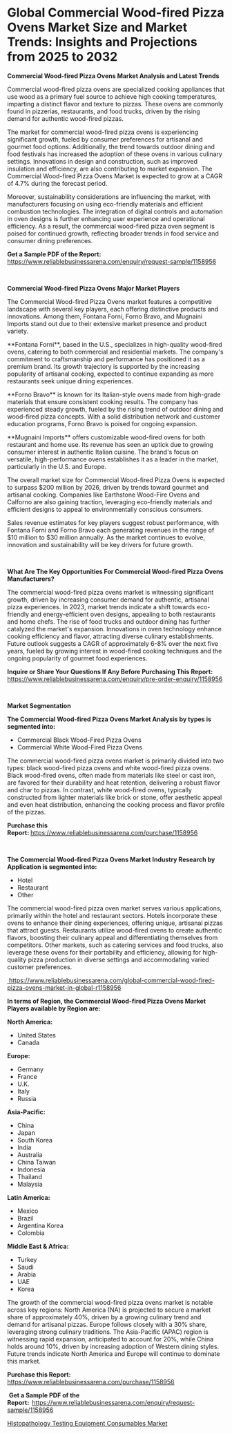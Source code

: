 <p><h1>Global Commercial Wood-fired Pizza Ovens Market Size and Market Trends: Insights and Projections from 2025 to 2032</h1></p><p><strong>Commercial Wood-fired Pizza Ovens Market Analysis and Latest Trends</strong></p>
<p><p>Commercial wood-fired pizza ovens are specialized cooking appliances that use wood as a primary fuel source to achieve high cooking temperatures, imparting a distinct flavor and texture to pizzas. These ovens are commonly found in pizzerias, restaurants, and food trucks, driven by the rising demand for authentic wood-fired pizzas.</p><p>The market for commercial wood-fired pizza ovens is experiencing significant growth, fueled by consumer preferences for artisanal and gourmet food options. Additionally, the trend towards outdoor dining and food festivals has increased the adoption of these ovens in various culinary settings. Innovations in design and construction, such as improved insulation and efficiency, are also contributing to market expansion. The Commercial Wood-fired Pizza Ovens Market is expected to grow at a CAGR of 4.7% during the forecast period.</p><p>Moreover, sustainability considerations are influencing the market, with manufacturers focusing on using eco-friendly materials and efficient combustion technologies. The integration of digital controls and automation in oven designs is further enhancing user experience and operational efficiency. As a result, the commercial wood-fired pizza oven segment is poised for continued growth, reflecting broader trends in food service and consumer dining preferences.</p></p>
<p><strong>Get a Sample PDF of the Report:&nbsp;</strong> <a href="https://www.reliablebusinessarena.com/enquiry/request-sample/1158956?utm_campaign=2529&utm_medium=2&utm_source=Github&utm_content=ia&utm_term=22032025&utm_id=commercial-wood-fired-pizza-ovens">https://www.reliablebusinessarena.com/enquiry/request-sample/1158956</a></p>
<p>&nbsp;</p>
<p><strong>Commercial Wood-fired Pizza Ovens Major Market Players</strong></p>
<p><p>The Commercial Wood-fired Pizza Ovens market features a competitive landscape with several key players, each offering distinctive products and innovations. Among them, Fontana Forni, Forno Bravo, and Mugnaini Imports stand out due to their extensive market presence and product variety.</p><p>**Fontana Forni**, based in the U.S., specializes in high-quality wood-fired ovens, catering to both commercial and residential markets. The company's commitment to craftsmanship and performance has positioned it as a premium brand. Its growth trajectory is supported by the increasing popularity of artisanal cooking, expected to continue expanding as more restaurants seek unique dining experiences.</p><p>**Forno Bravo** is known for its Italian-style ovens made from high-grade materials that ensure consistent cooking results. The company has experienced steady growth, fueled by the rising trend of outdoor dining and wood-fired pizza concepts. With a solid distribution network and customer education programs, Forno Bravo is poised for ongoing expansion.</p><p>**Mugnaini Imports** offers customizable wood-fired ovens for both restaurant and home use. Its revenue has seen an uptick due to growing consumer interest in authentic Italian cuisine. The brand's focus on versatile, high-performance ovens establishes it as a leader in the market, particularly in the U.S. and Europe.</p><p>The overall market size for Commercial Wood-fired Pizza Ovens is expected to surpass $200 million by 2026, driven by trends toward gourmet and artisanal cooking. Companies like Earthstone Wood-Fire Ovens and Calforno are also gaining traction, leveraging eco-friendly materials and efficient designs to appeal to environmentally conscious consumers.</p><p>Sales revenue estimates for key players suggest robust performance, with Fontana Forni and Forno Bravo each generating revenues in the range of $10 million to $30 million annually. As the market continues to evolve, innovation and sustainability will be key drivers for future growth.</p></p>
<p>&nbsp;</p>
<p><strong>What Are The Key Opportunities For Commercial Wood-fired Pizza Ovens Manufacturers?</strong></p>
<p><p>The commercial wood-fired pizza ovens market is witnessing significant growth, driven by increasing consumer demand for authentic, artisanal pizza experiences. In 2023, market trends indicate a shift towards eco-friendly and energy-efficient oven designs, appealing to both restaurants and home chefs. The rise of food trucks and outdoor dining has further catalyzed the market's expansion. Innovations in oven technology enhance cooking efficiency and flavor, attracting diverse culinary establishments. Future outlook suggests a CAGR of approximately 6-8% over the next five years, fueled by growing interest in wood-fired cooking techniques and the ongoing popularity of gourmet food experiences.</p></p>
<p><strong>Inquire or Share Your Questions If Any Before Purchasing This Report:</strong> <a href="https://www.reliablebusinessarena.com/enquiry/pre-order-enquiry/1158956?utm_campaign=2529&utm_medium=2&utm_source=Github&utm_content=ia&utm_term=22032025&utm_id=commercial-wood-fired-pizza-ovens">https://www.reliablebusinessarena.com/enquiry/pre-order-enquiry/1158956</a></p>
<p>&nbsp;</p>
<p><strong>Market Segmentation</strong></p>
<p><strong>The Commercial Wood-fired Pizza Ovens Market Analysis by types is segmented into:</strong></p>
<p><ul><li>Commercial Black Wood-Fired Pizza Ovens</li><li>Commercial White Wood-Fired Pizza Ovens</li></ul></p>
<p><p>The commercial wood-fired pizza ovens market is primarily divided into two types: black wood-fired pizza ovens and white wood-fired pizza ovens. Black wood-fired ovens, often made from materials like steel or cast iron, are favored for their durability and heat retention, delivering a robust flavor and char to pizzas. In contrast, white wood-fired ovens, typically constructed from lighter materials like brick or stone, offer aesthetic appeal and even heat distribution, enhancing the cooking process and flavor profile of the pizzas.</p></p>
<p><strong>Purchase this Report:&nbsp;</strong><a href="https://www.reliablebusinessarena.com/purchase/1158956?utm_campaign=2529&utm_medium=2&utm_source=Github&utm_content=ia&utm_term=22032025&utm_id=commercial-wood-fired-pizza-ovens">https://www.reliablebusinessarena.com/purchase/1158956</a></p>
<p>&nbsp;</p>
<p><strong>The Commercial Wood-fired Pizza Ovens Market Industry Research by Application is segmented into:</strong></p>
<p><ul><li>Hotel</li><li>Restaurant</li><li>Other</li></ul></p>
<p><p>The commercial wood-fired pizza oven market serves various applications, primarily within the hotel and restaurant sectors. Hotels incorporate these ovens to enhance their dining experiences, offering unique, artisanal pizzas that attract guests. Restaurants utilize wood-fired ovens to create authentic flavors, boosting their culinary appeal and differentiating themselves from competitors. Other markets, such as catering services and food trucks, also leverage these ovens for their portability and efficiency, allowing for high-quality pizza production in diverse settings and accommodating varied customer preferences.</p></p>
<p><a href="https://www.reliablebusinessarena.com/global-commercial-wood-fired-pizza-ovens-market-in-global-r1158956?utm_campaign=2529&utm_medium=2&utm_source=Github&utm_content=ia&utm_term=22032025&utm_id=commercial-wood-fired-pizza-ovens">&nbsp;https://www.reliablebusinessarena.com/global-commercial-wood-fired-pizza-ovens-market-in-global-r1158956</a></p>
<p><strong>In terms of Region, the Commercial Wood-fired Pizza Ovens Market Players available by Region are:</strong></p>
<p>
    <p> <strong> North America: </strong>
        <ul>
            <li>United States</li>
            <li>Canada</li>
        </ul>
        </p> 
    <p> <strong> Europe: </strong>
        <ul>
            <li>Germany</li>
            <li>France</li>
            <li>U.K.</li>
            <li>Italy</li>
            <li>Russia</li>
        </ul>
        </p> 
    <p> <strong> Asia-Pacific: </strong>
        <ul>
            <li>China</li>
            <li>Japan</li>
            <li>South Korea</li>
            <li>India</li>
            <li>Australia</li>
            <li>China Taiwan</li>
            <li>Indonesia</li>
            <li>Thailand</li>
            <li>Malaysia</li>
        </ul>
        </p> 
    <p> <strong> Latin America: </strong>
        <ul>
            <li>Mexico</li>
            <li>Brazil</li>
            <li>Argentina Korea</li>
            <li>Colombia</li>
        </ul>
        </p> 
    <p> <strong> Middle East & Africa: </strong>
        <ul>
            <li>Turkey</li>
            <li>Saudi</li>
            <li>Arabia</li>
            <li>UAE</li>
            <li>Korea</li>
        </ul>
    </p>
    </p>
<p><p>The growth of the commercial wood-fired pizza ovens market is notable across key regions: North America (NA) is projected to secure a market share of approximately 40%, driven by a growing culinary trend and demand for artisanal pizzas. Europe follows closely with a 30% share, leveraging strong culinary traditions. The Asia-Pacific (APAC) region is witnessing rapid expansion, anticipated to account for 20%, while China holds around 10%, driven by increasing adoption of Western dining styles. Future trends indicate North America and Europe will continue to dominate this market.</p></p>
<p><strong>Purchase this Report: </strong><a href="https://www.reliablebusinessarena.com/purchase/1158956?utm_campaign=2529&utm_medium=2&utm_source=Github&utm_content=ia&utm_term=22032025&utm_id=commercial-wood-fired-pizza-ovens">https://www.reliablebusinessarena.com/purchase/1158956</a></p>
<p>&nbsp;<strong>Get a Sample PDF of the Report:&nbsp;&nbsp;</strong><a href="https://www.reliablebusinessarena.com/enquiry/request-sample/1158956?utm_campaign=2529&utm_medium=2&utm_source=Github&utm_content=ia&utm_term=22032025&utm_id=commercial-wood-fired-pizza-ovens">https://www.reliablebusinessarena.com/enquiry/request-sample/1158956</a></p>
<p><strong></strong></p>
<p><p><a href="https://github.com/akaalahk/Market-Research-Report-List-1/blob/main/histopathology-testing-equipment-consumables-market.md?utm_campaign=2529&utm_medium=2&utm_source=Github&utm_content=ia&utm_term=22032025&utm_id=commercial-wood-fired-pizza-ovens">Histopathology Testing Equipment Consumables Market</a></p></p>
